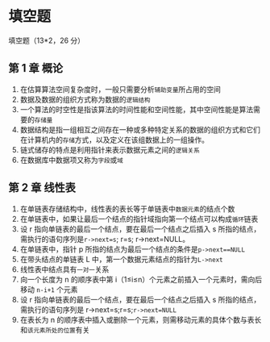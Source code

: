 # 填空题

填空题（13\*2，26 分）

## 第 1 章 概论

1. 在估算算法空间复杂度时，一般只需要分析`辅助变量`所占用的空间
2. 数据及数据的组织方式称为数据的`逻辑结构`
3. 一个算法的时空性是指该算法的时间性能和空间性能，其中空间性能是算法需要的`存储量`
4. 数据结构是指一组相互之间存在一种或多种特定关系的数据的组织方式和它们在计算机内的`存储`方式，以及定义在该组数据上的一组操作。
5. 链式储存的特点是利用指针来表示数据元素之间的`逻辑关系`
6. 在数据库中数据项又称为`字段`或`域`

## 第 2 章 线性表

1. 在单链表存储结构中，线性表的表长等于单链表中`数据元素`的结点个数
2. 在单链表中，如果让最后一个结点的指针域指向第一个结点可以构成`循环`链表
3. 设 r 指向单链表的最后一个结点，要在最后一个结点之后插入 s 所指的结点，需执行的语句序列是`r->next=s`; r=s; r->next=NULL。
4. 在单链表中，指针 p 所指的结点为最后一个结点的条件是`p->next==NULL`
5. 在带头结点的单链表 L 中，第一个数据元素结点的指针为`L->next`
6. 线性表中结点具有`一对一`关系
7. 向一个长度为 n 的顺序表中第 i（1≤i≤n）个元素之前插入一个元素时，需向后移动 `n-i+1` 个元素
8. 设 r 指向单链表的最后一个结点，要在最后一个结点之后插入 s 所指的结点，需执行的语句序列是 r->next=s;r=s;`r->next=NULL`
9. 在表长为 n 的顺序表中插入或删除一个元素，则需移动元素的具体个数与表长和`该元素所处的位置`有关
